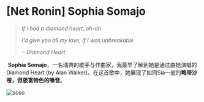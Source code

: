 # [Net Ronin] Sophia Somajo

> _If I had a diamond heart, oh-oh_
>
> *I'd give you all my love, if I was unbreakable*
>
> *--Diamond Heart*

​	**Sophia Somajo**，一名瑞典的歌手与作曲家，我最早了解到她是通过由她演唱的Diamond Heart (by Alan Walker)。在这首歌中，她展现了如同Sia一般的**略带沙哑，但极富特色的嗓音**。

![soso](https://cdn.jsdelivr.net/gh/GensMordor/ImageDocker@main/Images/soso.png)
